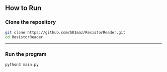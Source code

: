 ## How to Run

### Clone the repository

```bash
git clone https://github.com/S01maz/ResistorReader.git
cd ResistorReader
```
---
### Run the program

```bash
python3 main.py
```